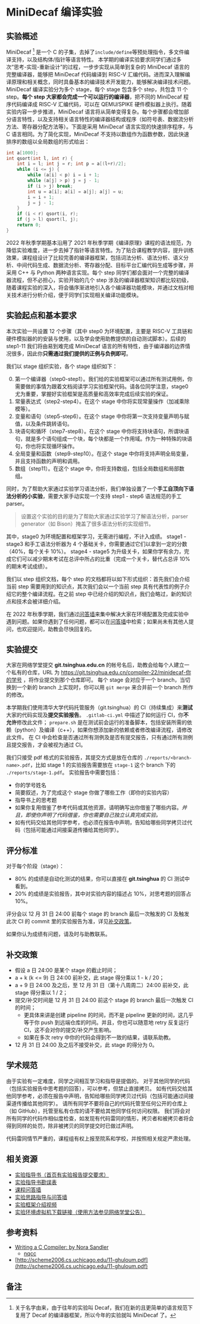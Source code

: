 # MiniDecaf 编译实验

## 实验概述
MiniDecaf [^1] 是一个 C 的子集，去掉了`include/define`等预处理指令，多文件编译支持，以及结构体/指针等语言特性。 本学期的编译实验要求同学们通过多次“思考-实现-重新设计”的过程，一步步实现从简单到复杂的 MiniDecaf 语言的完整编译器，能够把 MiniDecaf 代码编译到 RISC-V 汇编代码。进而深入理解编译原理和相关概念，同时具备基本的编译技术开发能力，能够解决编译技术问题。MiniDecaf 编译实验分为多个 stage，每个 stage 包含多个 step，共包含 11 个 step。**每个 step 大家都会完成一个可以运行的编译器**，把不同的 MiniDecaf 程序代码编译成 RISC-V 汇编代码，可以在 QEMU/SPIKE 硬件模拟器上执行。随着实验内容一步步推进，MiniDecaf 语言将从简单变得复杂。每个步骤都会增加部分语言特性，以及支持相关语言特性的编译器结构或程序（如符号表、数据流分析方法、寄存器分配方法等）。下面是采用 MiniDecaf 语言实现的快速排序程序，与 C 语言相同。为了简化实现，MiniDecaf 不支持以数组作为函数参数，因此快速排序的数组以全局数组的形式给出：

```c
int a[1000];
int qsort(int l, int r) {
    int i = l; int j = r; int p = a[(l+r)/2];
    while (i <= j) {
        while (a[i] < p) i = i + 1;        
        while (a[j] > p) j = j - 1;        
        if (i > j) break;        
        int u = a[i]; a[i] = a[j]; a[j] = u;        
        i = i + 1;        
        j = j - 1;    
    }    
    if (i < r) qsort(i, r);    
    if (j > l) qsort(l, j);    
    return 0;
}
```

2022 年秋季学期基本沿用了 2021 年秋季学期《编译原理》课程的语法规范，为降低实验难度，进一步去掉了指针等语言特性。为了贴合课程教学内容，提升训练效果，课程组设计了比较完善的编译器框架，包括词法分析、语法分析、语义分析、中间代码生成、数据流分析、寄存器分配、目标平台汇编代码生成等步骤，并采用 C++ 与 Python 两种语言实现。每个 step 同学们都会面对一个完整的编译器流程，但不必担心，实验开始的几个 step 涉及的编译器框架知识都比较初级，随着课程实验的深入，将会循序渐进地引入各个编译器功能模块，并通过文档对相关技术进行分析介绍，便于同学们实现相关编译功能模块。

## 实验起点和基本要求

本次实验一共设置 12 个步骤（其中 step0 为环境配置，主要是 RISC-V 工具链和硬件模拟器的的安装与使用，以及学会使用助教提供的自动测试脚本）。后续的 step1-11 我们将由易到难完成 MiniDecaf 语言的所有特性，由于编译器的边界情况很多，因此你**只需通过我们提供的正例与负例即可**。

我们以 stage 组织实验，各个 stage 组织如下：

<ol start="0">
  <li>
    第一个编译器（step0-step1）。我们给的实验框架可以通过所有测试用例，你需要做的事情为跟着文档阅读学习实验框架代码。请各位同学注意，stage0 尤为重要，掌握好实验框架是高质量和高效率完成后续实验的保证。
  </li>
  <li>
    常量表达式（step2-step4）。在这个 stage 中你将实现常量操作（加减乘除模等）。
  </li>
  <li>
    变量和语句（step5-step6）。在这个 stage 中你将第一次支持变量声明与赋值，以及条件跳转语句。
  </li>
  <li>
    块语句和循环（step7-step8）。在这个 stage 中你将支持块语句，所谓块语句，就是多个语句组成一个块，每个块都是一个作用域。作为一种特殊的块语句，你也将实现循环操作。
  </li>
  <li>
    全局变量和函数（step9-step10）。在这个 stage 中你将支持声明全局变量，并且支持函数的声明和调用。
  </li>
  <li>
    数组（step11）。在这个 stage 中，你将支持数组，包括全局数组和局部数组。
  </li>
</ol>

同时，为了帮助大家通过实验学习语法分析，我们单独设置了一个**手工自顶向下语法分析的小实验**，需要大家手动实现一个支持 step1 - step6 语法规范的手工 parser。

> 设置这个实验的目的是为了帮助大家通过实验学习了解语法分析，parser generator（如 Bison）掩盖了很多语法分析的实现细节。

其中，stage0 为环境配置和框架学习，无需进行编程，不计入成绩。
stage1 - stage3 和手工语法分析器为 4 个基础关卡，你需要通过它们以拿到一定的分数（40%，每个关卡 10%）。
stage4 - stage5 为升级关卡，如果你学有余力，完成它们可以减少期末考试在总评中所占的比重（完成一个关卡，替代占总评 10% 的期末考试成绩）。

我们以 step 组织文档，每个 step 的文档都将以如下形式组织：首先我们会介绍当前 step 需要用到的知识点，其次我们会以一个当前 step 具有代表性的例子介绍它的整个编译流程。在之前 step 中已经介绍的知识点，我们会略过，新的知识点和技术会被详细介绍。

在 2022 年秋季学期，我们通过[问答墙](https://docs.qq.com/doc/DY1hZWFV0T0N0VWph)来集中解决大家在环境配置及完成实验中遇到问题。如果你遇到了任何问题，都可以在[问答墙](https://docs.qq.com/doc/DY1hZWFV0T0N0VWph)中检索；如果尚未有其他人提问，也欢迎提问，助教会尽快回复的。

## 实验提交

大家在网络学堂提交 **git.tsinghua.edu.cn** 的帐号名后，助教会给每个人建立一个私有的仓库，URL 为 https://git.tsinghua.edu.cn/compiler-22/minidecaf-你的学号 ，将作业提交到那个仓库即可。
每个 stage 会对应于一个 branch，当切换到一个新的 branch 上实现时，你可以用 `git merge` 来合并前一个 branch 所作的修改。

本学期我们使用清华大学代码托管服务（git.tsinghua）的 CI（持续集成）来**测试**大家的代码实现及**提交实验报告**。
`.gitlab-ci.yml` 中描述了如何运行 CI，你**不允许**修改此文件；
`prepare.sh` 是在测试前会运行的准备脚本，包括安装所需的依赖（python）及编译（c++），如果你想添加新的依赖或者修改编译流程，请修改此文件。
在 CI 中会检查是否通过所有测例及是否有提交报告，只有通过所有测例且提交报告，才会被视为通过 CI。

我们只接受 pdf 格式的实验报告，其提交方式是放在仓库的 `./reports/<branch-name>.pdf`，比如 stage 1 的实验报告需要放在 `stage-1` 这个 branch 下的 `./reports/stage-1.pdf`。
实验报告中需要包括：
* 你的学号姓名
* 简要叙述，为了完成这个 stage 你做了哪些工作（即你的实验内容）
* 指导书上的思考题
* 如果你复用借鉴了参考代码或其他资源，请明确写出你借鉴了哪些内容。*并且，即使你声明了代码借鉴，你也需要自己独立认真完成实验。*
* 如有代码交给其他同学参考，也必须在报告中声明，告知给哪些同学拷贝过代码（包括可能通过间接渠道传播给其他同学）。

## 评分标准

对于每个阶段（stage）：
* 80% 的成绩是自动化测试的结果，你可以直接在 **git.tsinghua** 的 CI 测试中看到。
* 20% 的成绩是实验报告，其中对实验内容的描述占 10%，对思考题的回答占 10%。

评分会以 12 月 31 日 24:00 前每个 stage 的 branch 最后一次触发的 CI 及触发此次 CI 的 commit 里的实验报告为准，详见[补交政策](#补交政策)。

如果你认为成绩有问题，请及时与助教联系。

## 补交政策

* 假设 a 日 24:00 是某个 stage 的截止时间；
* a + k (k <= 9) 日 24:00 前补交，此 stage 得分乘以 1 - k / 20；
* a + 9 日 24:00 及之后，至 12 月 31 日（第十八周周二）24:00 前补交，此 stage 得分乘以 1 / 2；
* 提交/补交时间是 12 月 31 日 24:00 前这个 stage 的 branch 最后一次触发 CI 的时间；
    * 更具体来讲是创建 pipeline 的时间，而不是 pipeline 更新的时间，这几乎等于你 push 到远端仓库的时间。并且，你也可以随意地 retry 反复运行 CI，这不会对你的提交/补交产生影响。
    * 如果在多次 retry 中你的代码会得到不一致的结果，请联系助教。
* 12 月 31 日 24:00 及之后不接受补交，此 stage 的得分为 0。

## 学术规范

由于实验有一定难度，同学之间相互学习和指导是提倡的。
对于其他同学的代码（包括实验报告中思考题的回答），可以参考，但禁止直接拷贝。
如有代码交给其他同学参考，必须在报告中声明，告知给哪些同学拷贝过代码（包括可能通过间接渠道传播给其他同学）。
请所有同学不要将自己的代码托管至任何公开的仓库上（如 GitHub），托管至私有仓库的请不要给其他同学任何访问权限。
我们将会对所有同学的代码作相似度检查，如发现有代码雷同的情形，拷贝者和被拷贝者将会得到同样的处罚，除非被拷贝的同学提交时已做过声明。

代码雷同情节严重的，课程组有权上报至院系和学校，并按照相关规定严肃处理。

## 相关资源

- [实验指导书（首页有实验报告提交要求）](https://decaf-lang.github.io/minidecaf-tutorial/)
- [实验指导书勘误表](https://decaf-lang.github.io/minidecaf-tutorial/docs/step0/errate.html)
- [课程问答墙](https://docs.qq.com/doc/DY1hZWFV0T0N0VWph)
- [实验思路指导与问答墙](https://docs.qq.com/doc/DY05QVmJFcGNWcllo)
- [实验框架介绍视频](https://cloud.tsinghua.edu.cn/d/d1d80ebd16a44c179d44/)
- [实验环境虚拟机下载链接（使用方法参见网络学堂公告）](https://cloud.tsinghua.edu.cn/d/5281023e65fd4032a69b/)

## 参考资料
- [Writing a C Compiler: by Nora Sandler](https://norasandler.com/2017/11/29/Write-a-Compiler.html)
  - [nqcc](https://github.com/nlsandler/nqcc)
- [http://scheme2006.cs.uchicago.edu/11-ghuloum.pdf](http://scheme2006.cs.uchicago.edu/11-ghuloum.pdf)

## 备注
[^1]: 关于名字由来，由于往年的实验叫 Decaf，我们在新的且更简单的语言规范下复用了 Decaf 的编译器框架，所以今年的实验就叫 MiniDecaf 了。
